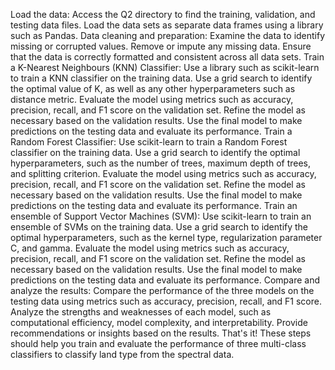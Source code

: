 Load the data:
Access the Q2 directory to find the training, validation, and testing data files.
Load the data sets as separate data frames using a library such as Pandas.
Data cleaning and preparation:
Examine the data to identify missing or corrupted values.
Remove or impute any missing data.
Ensure that the data is correctly formatted and consistent across all data sets.
Train a K-Nearest Neighbours (KNN) Classifier:
Use a library such as scikit-learn to train a KNN classifier on the training data.
Use a grid search to identify the optimal value of K, as well as any other hyperparameters such as distance metric.
Evaluate the model using metrics such as accuracy, precision, recall, and F1 score on the validation set.
Refine the model as necessary based on the validation results.
Use the final model to make predictions on the testing data and evaluate its performance.
Train a Random Forest Classifier:
Use scikit-learn to train a Random Forest classifier on the training data.
Use a grid search to identify the optimal hyperparameters, such as the number of trees, maximum depth of trees, and splitting criterion.
Evaluate the model using metrics such as accuracy, precision, recall, and F1 score on the validation set.
Refine the model as necessary based on the validation results.
Use the final model to make predictions on the testing data and evaluate its performance.
Train an ensemble of Support Vector Machines (SVM):
Use scikit-learn to train an ensemble of SVMs on the training data.
Use a grid search to identify the optimal hyperparameters, such as the kernel type, regularization parameter C, and gamma.
Evaluate the model using metrics such as accuracy, precision, recall, and F1 score on the validation set.
Refine the model as necessary based on the validation results.
Use the final model to make predictions on the testing data and evaluate its performance.
Compare and analyze the results:
Compare the performance of the three models on the testing data using metrics such as accuracy, precision, recall, and F1 score.
Analyze the strengths and weaknesses of each model, such as computational efficiency, model complexity, and interpretability.
Provide recommendations or insights based on the results.
That's it! These steps should help you train and evaluate the performance of three multi-class classifiers to classify land type from the spectral data.
